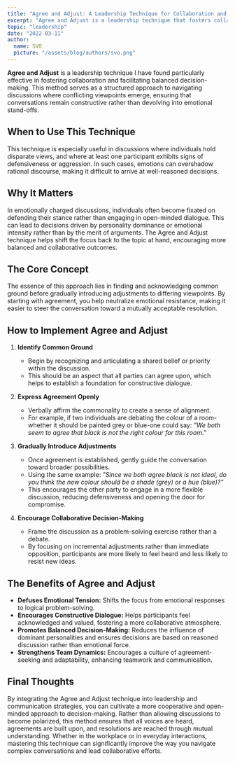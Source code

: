 ```yaml
---
title: "Agree and Adjust: A Leadership Technique for Collaboration and Balanced Decisions"
excerpt: "Agree and Adjust is a leadership technique that fosters collaboration by first finding common ground before guiding discussions toward balanced decisions. This method defuses tension, encourages open dialogue, and ensures reasoned outcomes, making it a powerful tool for constructive problem-solving in any setting."
topic: "leadership"
date: "2022-03-11"
author:
  name: SVO
  picture: "/assets/blog/authors/svo.png"
---
```


**Agree and Adjust** is a leadership technique I have found particularly effective in fostering collaboration and facilitating balanced decision-making. This method serves as a structured approach to navigating discussions where conflicting viewpoints emerge, ensuring that conversations remain constructive rather than devolving into emotional stand-offs.

## When to Use This Technique

This technique is especially useful in discussions where individuals hold disparate views, and where at least one participant exhibits signs of defensiveness or aggression. In such cases, emotions can overshadow rational discourse, making it difficult to arrive at well-reasoned decisions.

## Why It Matters

In emotionally charged discussions, individuals often become fixated on defending their stance rather than engaging in open-minded dialogue. This can lead to decisions driven by personality dominance or emotional intensity rather than by the merit of arguments. The Agree and Adjust technique helps shift the focus back to the topic at hand, encouraging more balanced and collaborative outcomes.

## The Core Concept

The essence of this approach lies in finding and acknowledging common ground before gradually introducing adjustments to differing viewpoints. By starting with agreement, you help neutralize emotional resistance, making it easier to steer the conversation toward a mutually acceptable resolution.

## How to Implement Agree and Adjust

1. **Identify Common Ground**

   - Begin by recognizing and articulating a shared belief or priority within the discussion.
   - This should be an aspect that all parties can agree upon, which helps to establish a foundation for constructive dialogue.

2. **Express Agreement Openly**

   - Verbally affirm the commonality to create a sense of alignment.
   - For example, if two individuals are debating the colour of a room-whether it should be painted grey or blue-one could say: _"We both seem to agree that black is not the right colour for this room."_

3. **Gradually Introduce Adjustments**

   - Once agreement is established, gently guide the conversation toward broader possibilities.
   - Using the same example: _"Since we both agree black is not ideal, do you think the new colour should be a shade (grey) or a hue (blue)?"_
   - This encourages the other party to engage in a more flexible discussion, reducing defensiveness and opening the door for compromise.

4. **Encourage Collaborative Decision-Making**
   - Frame the discussion as a problem-solving exercise rather than a debate.
   - By focusing on incremental adjustments rather than immediate opposition, participants are more likely to feel heard and less likely to resist new ideas.

## The Benefits of Agree and Adjust

- **Defuses Emotional Tension:** Shifts the focus from emotional responses to logical problem-solving.
- **Encourages Constructive Dialogue:** Helps participants feel acknowledged and valued, fostering a more collaborative atmosphere.
- **Promotes Balanced Decision-Making:** Reduces the influence of dominant personalities and ensures decisions are based on reasoned discussion rather than emotional force.
- **Strengthens Team Dynamics:** Encourages a culture of agreement-seeking and adaptability, enhancing teamwork and communication.

## Final Thoughts

By integrating the Agree and Adjust technique into leadership and communication strategies, you can cultivate a more cooperative and open-minded approach to decision-making. Rather than allowing discussions to become polarized, this method ensures that all voices are heard, agreements are built upon, and resolutions are reached through mutual understanding. Whether in the workplace or in everyday interactions, mastering this technique can significantly improve the way you navigate complex conversations and lead collaborative efforts.

